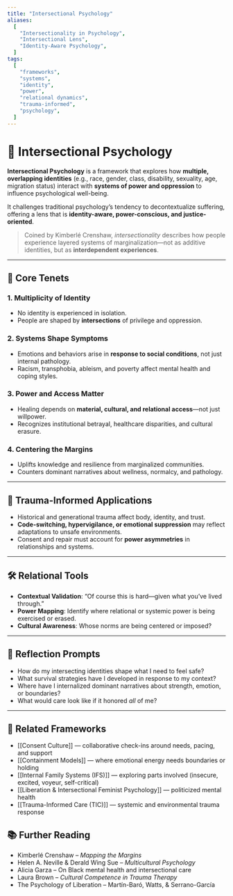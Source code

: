 ```yaml
---
title: "Intersectional Psychology"
aliases:
  [
    "Intersectionality in Psychology",
    "Intersectional Lens",
    "Identity-Aware Psychology",
  ]
tags:
  [
    "frameworks",
    "systems",
    "identity",
    "power",
    "relational dynamics",
    "trauma-informed",
    "psychology",
  ]
---
```


<!-- @format -->

# 🧠 Intersectional Psychology

**Intersectional Psychology** is a framework that explores how **multiple, overlapping identities** (e.g., race, gender, class, disability, sexuality, age, migration status) interact with **systems of power and oppression** to influence psychological well-being.

It challenges traditional psychology’s tendency to decontextualize suffering, offering a lens that is **identity-aware, power-conscious, and justice-oriented**.

> Coined by Kimberlé Crenshaw, _intersectionality_ describes how people experience layered systems of marginalization—not as additive identities, but as **interdependent experiences**.

---

## 🧩 Core Tenets

### 1. **Multiplicity of Identity**

- No identity is experienced in isolation.
- People are shaped by **intersections** of privilege and oppression.

### 2. **Systems Shape Symptoms**

- Emotions and behaviors arise in **response to social conditions**, not just internal pathology.
- Racism, transphobia, ableism, and poverty affect mental health and coping styles.

### 3. **Power and Access Matter**

- Healing depends on **material, cultural, and relational access**—not just willpower.
- Recognizes institutional betrayal, healthcare disparities, and cultural erasure.

### 4. **Centering the Margins**

- Uplifts knowledge and resilience from marginalized communities.
- Counters dominant narratives about wellness, normalcy, and pathology.

---

## 🧠 Trauma-Informed Applications

- Historical and generational trauma affect body, identity, and trust.
- **Code-switching, hypervigilance, or emotional suppression** may reflect adaptations to unsafe environments.
- Consent and repair must account for **power asymmetries** in relationships and systems.

---

## 🛠 Relational Tools

- **Contextual Validation**: “Of course this is hard—given what you’ve lived through.”
- **Power Mapping**: Identify where relational or systemic power is being exercised or erased.
- **Cultural Awareness**: Whose norms are being centered or imposed?

---

## 💬 Reflection Prompts

- How do my intersecting identities shape what I need to feel safe?
- What survival strategies have I developed in response to my context?
- Where have I internalized dominant narratives about strength, emotion, or boundaries?
- What would care look like if it honored _all_ of me?

---

## 🔗 Related Frameworks

- [[Consent Culture]] — collaborative check-ins around needs, pacing, and support
- [[Containment Models]] — where emotional energy needs boundaries or holding
- [[Internal Family Systems (IFS)]] — exploring parts involved (insecure, excited, voyeur, self-critical)
- [[Liberation & Intersectional Feminist Psychology]] — politicized mental health
- [[Trauma-Informed Care (TIC)]] — systemic and environmental trauma response

## 📚 Further Reading

- Kimberlé Crenshaw – _Mapping the Margins_
- Helen A. Neville & Derald Wing Sue – _Multicultural Psychology_
- Alicia Garza – On Black mental health and intersectional care
- Laura Brown – _Cultural Competence in Trauma Therapy_
- The Psychology of Liberation – Martín-Baró, Watts, & Serrano-García
